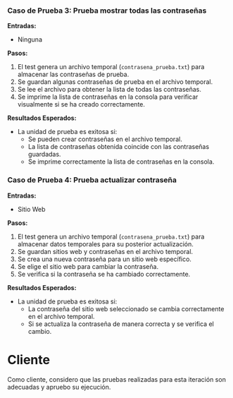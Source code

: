
### Caso de Prueba 3: Prueba mostrar todas las contraseñas

**Entradas:**
- Ninguna

**Pasos:**
1. El test genera un archivo temporal (`contrasena_prueba.txt`) para almacenar las contraseñas de prueba.
2. Se guardan algunas contraseñas de prueba en el archivo temporal.
3. Se lee el archivo para obtener la lista de todas las contraseñas.
4. Se imprime la lista de contraseñas en la consola para verificar visualmente si se ha creado correctamente.

**Resultados Esperados:**
- La unidad de prueba es exitosa si:
  - Se pueden crear contraseñas en el archivo temporal.
  - La lista de contraseñas obtenida coincide con las contraseñas guardadas.
  - Se imprime correctamente la lista de contraseñas en la consola.

### Caso de Prueba 4: Prueba actualizar contraseña

**Entradas:**
- Sitio Web

**Pasos:**
1. El test genera un archivo temporal (`contrasena_prueba.txt`) para almacenar datos temporales para su posterior actualización.
2. Se guardan sitios web y contraseñas en el archivo temporal.
3. Se crea una nueva contraseña para un sitio web específico.
4. Se elige el sitio web para cambiar la contraseña.
5. Se verifica si la contraseña se ha cambiado correctamente.

**Resultados Esperados:**
- La unidad de prueba es exitosa si:
  - La contraseña del sitio web seleccionado se cambia correctamente en el archivo temporal.
  - Si se actualiza la contraseña de manera correcta y se verifica el cambio.
 
# Cliente

Como cliente, considero que las pruebas realizadas para esta iteración son adecuadas y apruebo su ejecución.
